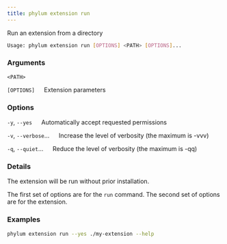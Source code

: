 ```yaml
---
title: phylum extension run
---
```


Run an extension from a directory

```sh
Usage: phylum extension run [OPTIONS] <PATH> [OPTIONS]...
```

### Arguments

`<PATH>`

`[OPTIONS]`
&emsp; Extension parameters

### Options

`-y`, `--yes`
&emsp; Automatically accept requested permissions

`-v`, `--verbose`...
&emsp; Increase the level of verbosity (the maximum is -vvv)

`-q`, `--quiet`...
&emsp; Reduce the level of verbosity (the maximum is -qq)

### Details

The extension will be run without prior installation.

The first set of options are for the `run` command. The second set of options
are for the extension.

### Examples

```sh
phylum extension run --yes ./my-extension --help
```
